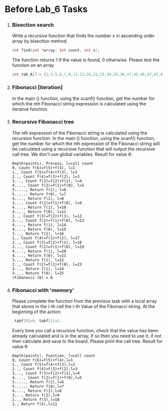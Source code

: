 # Before Lab_6 Tasks

1. ### Bisection search

   Write a recursive function that finds the number x in
   ascending order array by bisection method.

   ```C
   int find(int *array, int count, int x);
   ```

   The function returns 1 if the value is found, 0 otherwise.
   Please test the function on an array
   
   ```C
   int tab_A[] = {1,3,5,6,7,9,11,13,16,22,25,34,35,36,37,45,46,47,47,47,55,56,58,59};
   ```
   
2. ### Fibonacci [iteration]

   In the main () function, using the scanf() function,
   get the number for which the nth Fibonacci string 
   expression is calculated using the iterative function.

3. ### Recursive Fibonacci tree

   The nth expression of the Fibonacci string is 
   calculated using the recursion function. In the
   main () function, using the scanf() function, get
   the number for which the nth expression of the 
   Fibonacci string will be calculated using a recursive
   function that will output the recursive call tree.
   We don't use global variables. Result for value 6:
   
   ```Text
   Depth(points), Process, l=call count
   0, Count f(6)=f(5)+f(4), l=1
   1., Count f(5)=f(4)+f(3), l=2
   2.., Count f(4)=f(3)+f(2), l=3
   3..., Count f(3)=f(2)+f(1), l=4
   4...., Count f(2)=f(1)+f(0), l=5
   5....., Return f(1), l=6
   5....., Return f(0), l=7
   4...., Return f(1), l=8
   3..., Count f(2)=f(1)+f(0), l=9
   4...., Return f(1), l=10
   4...., Return f(0), l=11
   2.., Count f(3)=f(2)+f(1), l=12
   3..., Count f(2)=f(1)+f(0), l=13
   4...., Return f(1), l=14
   4...., Return f(0), l=15
   3..., Return f(1), l=16
   1., Count f(4)=f(3)+f(2), l=17
   2.., Count f(3)=f(2)+f(1), l=18
   3..., Count f(2)=f(1)+f(0), l=19
   4...., Return f(1), l=20
   4...., Return f(0), l=21
   3..., Return f(1), l=22
   2.., Count f(2)=f(1)+f(0), l=23
   3..., Return f(1), l=24
   3..., Return f(0), l=25
   rFibonacci (6) = 8
   ```
    
4. ### Fibonacci with 'memory'

   Please complete the function from the previous
   task with a local array that stores in the i-th
   cell the i-th Value of the Fibonacci string.
   At the beginning of the action:

    ```C
    .tabf[0]=0, tabf[1]=1.
    ```

   Every time you call a recursive function, check that the value has been
   already calculated and is in the array, if so then you need to use it, if not then calculate and save
   to the board. Please print the call tree.
   Result for value 6:
   
    ```text
   Depth(points), Function, l=call count
   0, Count f(6)=f(5)+f(4),l=1
   1., Count f(5)=f(4)+f(3),l=2
   2.., Count f(4)=f(3)+f(2),l=3
   3..., Count f(3)=f(2)+f(1),l=4
   4...., Count f(2)=f(1)+f(0),l=5
   5....., Return f(1),l=6
   5....., Return f(0),l=7
   4...., Return f(1),l=8
   3..., Return f(2),l=9
   2.., Return f(3),l=10
   1., Return f(4),l=11
    ```
